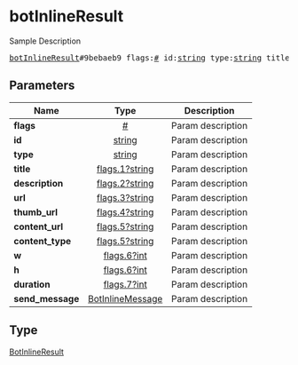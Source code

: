 # botInlineResult

Sample Description

<pre>
<a href="../constructor/botInlineResult.md">botInlineResult</a>#9bebaeb9 flags:<a href="../type/#.md">#</a> id:<a href="../type/string.md">string</a> type:<a href="../type/string.md">string</a> title:<a href="../type/flags.1?string.md">flags.1?string</a> description:<a href="../type/flags.2?string.md">flags.2?string</a> url:<a href="../type/flags.3?string.md">flags.3?string</a> thumb_url:<a href="../type/flags.4?string.md">flags.4?string</a> content_url:<a href="../type/flags.5?string.md">flags.5?string</a> content_type:<a href="../type/flags.5?string.md">flags.5?string</a> w:<a href="../type/flags.6?int.md">flags.6?int</a> h:<a href="../type/flags.6?int.md">flags.6?int</a> duration:<a href="../type/flags.7?int.md">flags.7?int</a> send_message:<a href="../type/BotInlineMessage.md">BotInlineMessage</a> = <a href="../type/BotInlineResult.md">BotInlineResult</a>;
</pre>

## Parameters

| Name | Type | Description |
|------|:----:|-------------|
| **flags** | [#](../type/#.md) | Param description |
| **id** | [string](../type/string.md) | Param description |
| **type** | [string](../type/string.md) | Param description |
| **title** | [flags.1?string](../type/flags.1?string.md) | Param description |
| **description** | [flags.2?string](../type/flags.2?string.md) | Param description |
| **url** | [flags.3?string](../type/flags.3?string.md) | Param description |
| **thumb_url** | [flags.4?string](../type/flags.4?string.md) | Param description |
| **content_url** | [flags.5?string](../type/flags.5?string.md) | Param description |
| **content_type** | [flags.5?string](../type/flags.5?string.md) | Param description |
| **w** | [flags.6?int](../type/flags.6?int.md) | Param description |
| **h** | [flags.6?int](../type/flags.6?int.md) | Param description |
| **duration** | [flags.7?int](../type/flags.7?int.md) | Param description |
| **send_message** | [BotInlineMessage](../type/BotInlineMessage.md) | Param description |

## Type

[BotInlineResult](../type/BotInlineResult.md)
